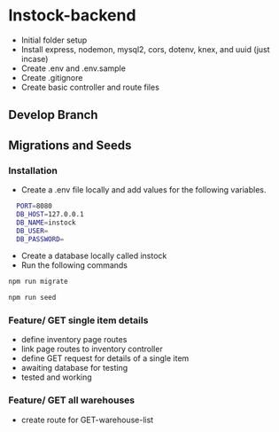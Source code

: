 # Instock-backend

-   Initial folder setup
-   Install express, nodemon, mysql2, cors, dotenv, knex, and uuid (just incase)
-   Create .env and .env.sample
-   Create .gitignore
-   Create basic controller and route files

## Develop Branch

## Migrations and Seeds

### Installation

-   Create a .env file locally and add values for the following variables.

```bash
  PORT=8080
  DB_HOST=127.0.0.1
  DB_NAME=instock
  DB_USER=
  DB_PASSWORD=
```

-   Create a database locally called instock
-   Run the following commands

```bash
npm run migrate
```

```bash
npm run seed
```

### Feature/ GET single item details

-   define inventory page routes
-   link page routes to inventory controller
-   define GET request for details of a single item
-   awaiting database for testing
-   tested and working

### Feature/ GET all warehouses

-   create route for GET-warehouse-list
